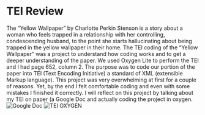 # TEI Review
The “Yellow Wallpaper” by Charlotte Perkin Stenson is a story about a woman who feels trapped in a relationship with her controlling, condescending husband, to the point she starts hallucinating about being trapped in the yellow wallpaper in their home. The TEI coding of the “Yellow Wallpaper” was a project to understand how coding works and to get a deeper understanding of the paper. We used Oxygen Lite to perform the TEI and I had page 652, column 2.  The purpose was to code our portion of the paper into TEI (Text Encoding Initiative) a standard of XML (extensible Markup language). This project was very overwhelming at first for a couple of reasons. Yet, by the end I felt comfortable coding and even with some mistakes I finished it correctly. I will reflect on this project by talking about my TEI on paper (a Google Doc and actually coding the project in oxygen. 
![Google Doc](https://laurynloves.github.io/laurynloves/images/TEIPAPer.jpg)
![TEI OXYGEN](https://laurynloves.github.io/laurynloves/images/TEIOXYGEN.jpg)
